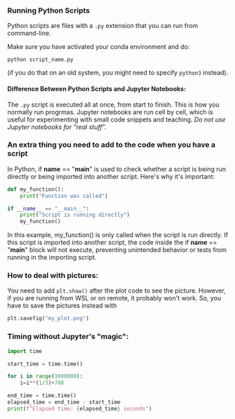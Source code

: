 
### Running Python Scripts

Python scripts are files with a `.py` extension that you can run from command-line.

Make sure you have activated your conda environment and do:

```
python script_name.py
```

(if you do that on an old system, you might need to specify `python3` instead).

#### Difference Between Python Scripts and Jupyter Notebooks:

The `.py` script is executed all at once, from start to finish. This is how you normally run progrmas.
Jupyter notebooks are run cell by cell, which is useful for experimenting with small code snippets and teaching. *Do not use Jupyter notebooks for "real stuff".*

### An extra thing you need to add to the code when you have a script


In Python, if __name__ == "__main__" is used to check whether a script is being run directly or being imported into another script. Here's why it's important:

```python
def my_function():
    print("Function was called")

if __name__ == "__main__":
    print("Script is running directly")
    my_function()
```

In this example, my_function() is only called when the script is run directly. If this script is imported into another script, the code inside the if __name__ == "__main__" block will not execute, preventing unintended behavior or tests from running in the importing script.


### How to deal with pictures:

You need to add `plt.show()` after the plot code to see the picture. However, if you are running from WSL or on remote, it probably won't work. So, you have to save the pictures instead with

```python
plt.savefig("my_plot.png") 
```

### Timing without Jupyter's "magic":

```python
import time

start_time = time.time()

for i in range(1000000):
    i=i**(1/3)+788

end_time = time.time()
elapsed_time = end_time - start_time
print(f"Elapsed time: {elapsed_time} seconds")
```









 
